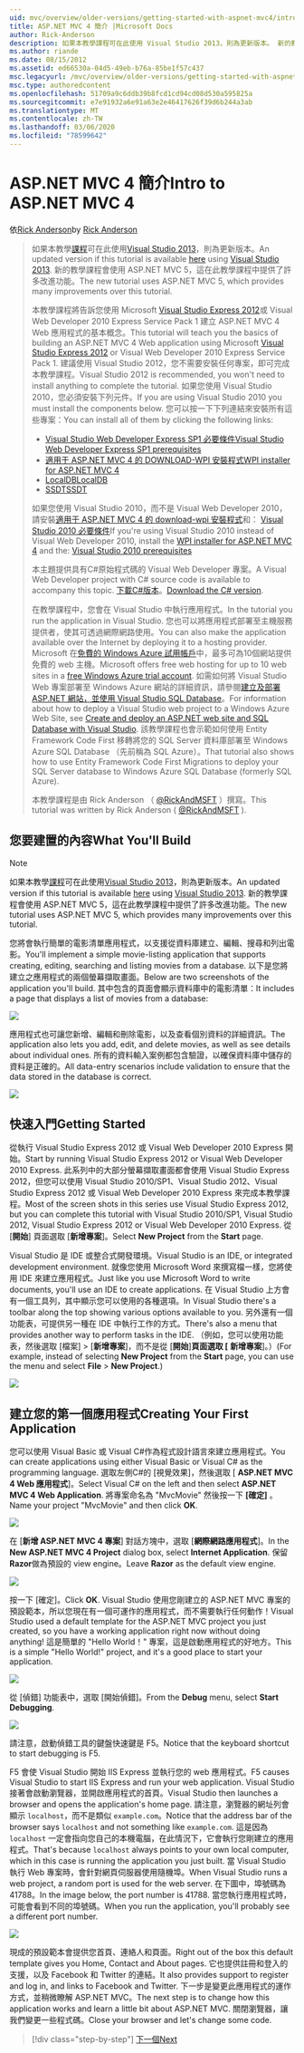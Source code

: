 ```yaml
---
uid: mvc/overview/older-versions/getting-started-with-aspnet-mvc4/intro-to-aspnet-mvc-4
title: ASP.NET MVC 4 簡介 |Microsoft Docs
author: Rick-Anderson
description: 如果本教學課程可在此使用 Visual Studio 2013，則為更新版本。 新的教學課程使用 ASP.NET MVC 5，它提供了許多透過 t 的改良功能 。
ms.author: riande
ms.date: 08/15/2012
ms.assetid: ed66530a-04d5-49eb-b76a-85be1f57c437
msc.legacyurl: /mvc/overview/older-versions/getting-started-with-aspnet-mvc4/intro-to-aspnet-mvc-4
msc.type: authoredcontent
ms.openlocfilehash: 51709a9c6ddb39b8fcd1cd94cd08d530a595825a
ms.sourcegitcommit: e7e91932a6e91a63e2e46417626f39d6b244a3ab
ms.translationtype: MT
ms.contentlocale: zh-TW
ms.lasthandoff: 03/06/2020
ms.locfileid: "78599642"
---
```

# <a name="intro-to-aspnet-mvc-4"></a><span data-ttu-id="ed4ba-104">ASP.NET MVC 4 簡介</span><span class="sxs-lookup"><span data-stu-id="ed4ba-104">Intro to ASP.NET MVC 4</span></span>

<span data-ttu-id="ed4ba-105">依[Rick Anderson](https://twitter.com/RickAndMSFT)</span><span class="sxs-lookup"><span data-stu-id="ed4ba-105">by [Rick Anderson](https://twitter.com/RickAndMSFT)</span></span>

> <span data-ttu-id="ed4ba-106">如果本教學[課程](../../getting-started/introduction/getting-started.md)可在此使用[Visual Studio 2013](https://my.visualstudio.com/Downloads?q=visual%20studio%202013)，則為更新版本。</span><span class="sxs-lookup"><span data-stu-id="ed4ba-106">An updated version if this tutorial is available [here](../../getting-started/introduction/getting-started.md) using [Visual Studio 2013](https://my.visualstudio.com/Downloads?q=visual%20studio%202013).</span></span> <span data-ttu-id="ed4ba-107">新的教學課程會使用 ASP.NET MVC 5，這在此教學課程中提供了許多改進功能。</span><span class="sxs-lookup"><span data-stu-id="ed4ba-107">The new tutorial uses ASP.NET MVC 5, which provides many improvements over this tutorial.</span></span>
>
> <span data-ttu-id="ed4ba-108">本教學課程將告訴您使用 Microsoft [Visual Studio Express 2012](https://www.microsoft.com/visualstudio/11/products/express)或 Visual Web Developer 2010 Express Service Pack 1 建立 ASP.NET MVC 4 Web 應用程式的基本概念。</span><span class="sxs-lookup"><span data-stu-id="ed4ba-108">This tutorial will teach you the basics of building an ASP.NET MVC 4 Web application using Microsoft [Visual Studio Express 2012](https://www.microsoft.com/visualstudio/11/products/express) or Visual Web Developer 2010 Express Service Pack 1.</span></span> <span data-ttu-id="ed4ba-109">建議使用 Visual Studio 2012，您不需要安裝任何專案，即可完成本教學課程。</span><span class="sxs-lookup"><span data-stu-id="ed4ba-109">Visual Studio 2012 is recommended, you won't need to install anything to complete the tutorial.</span></span> <span data-ttu-id="ed4ba-110">如果您使用 Visual Studio 2010，您必須安裝下列元件。</span><span class="sxs-lookup"><span data-stu-id="ed4ba-110">If you are using Visual Studio 2010 you must install the components below.</span></span> <span data-ttu-id="ed4ba-111">您可以按一下下列連結來安裝所有這些專案：</span><span class="sxs-lookup"><span data-stu-id="ed4ba-111">You can install all of them by clicking the following links:</span></span>
>
> - [<span data-ttu-id="ed4ba-112">Visual Studio Web Developer Express SP1 必要條件</span><span class="sxs-lookup"><span data-stu-id="ed4ba-112">Visual Studio Web Developer Express SP1 prerequisites</span></span>](https://www.microsoft.com/web/gallery/install.aspx?appid=VWD2010SP1Pack)
> - [<span data-ttu-id="ed4ba-113">適用于 ASP.NET MVC 4 的 DOWNLOAD-WPI 安裝程式</span><span class="sxs-lookup"><span data-stu-id="ed4ba-113">WPI installer for ASP.NET MVC 4</span></span>](https://go.microsoft.com/fwlink/?LinkId=243392)
> - [<span data-ttu-id="ed4ba-114">LocalDB</span><span class="sxs-lookup"><span data-stu-id="ed4ba-114">LocalDB</span></span>](https://www.microsoft.com/web/gallery/install.aspx?appid=SQLLocalDBOnly_11_0)
> - [<span data-ttu-id="ed4ba-115">SSDT</span><span class="sxs-lookup"><span data-stu-id="ed4ba-115">SSDT</span></span>](https://blogs.msdn.com/b/rickandy/archive/2012/08/02/installing-and-using-sql-server-data-tools-ssdt-on-visual-studio-2010-and-vwd.aspx)
>
> <span data-ttu-id="ed4ba-116">如果您使用 Visual Studio 2010，而不是 Visual Web Developer 2010，請安裝[適用于 ASP.NET MVC 4 的 download-wpi 安裝程式](https://go.microsoft.com/fwlink/?LinkId=243392)和： [Visual Studio 2010 必要條件](https://www.microsoft.com/web/gallery/install.aspx?appsxml=&amp;appid=VS2010SP1Pack)</span><span class="sxs-lookup"><span data-stu-id="ed4ba-116">If you're using Visual Studio 2010 instead of Visual Web Developer 2010, install the [WPI installer for ASP.NET MVC 4](https://go.microsoft.com/fwlink/?LinkId=243392) and the: [Visual Studio 2010 prerequisites](https://www.microsoft.com/web/gallery/install.aspx?appsxml=&amp;appid=VS2010SP1Pack)</span></span>
>
> <span data-ttu-id="ed4ba-117">本主題提供具有C#原始程式碼的 Visual Web Developer 專案。</span><span class="sxs-lookup"><span data-stu-id="ed4ba-117">A Visual Web Developer project with C# source code is available to accompany this topic.</span></span> <span data-ttu-id="ed4ba-118">[下載C#版本](https://code.msdn.microsoft.com/Intro-to-ASPNET-MVC-4-61d0219d/file/114480/1/MvcMovie.zip)。</span><span class="sxs-lookup"><span data-stu-id="ed4ba-118">[Download the C# version](https://code.msdn.microsoft.com/Intro-to-ASPNET-MVC-4-61d0219d/file/114480/1/MvcMovie.zip).</span></span>
>
> <span data-ttu-id="ed4ba-119">在教學課程中，您會在 Visual Studio 中執行應用程式。</span><span class="sxs-lookup"><span data-stu-id="ed4ba-119">In the tutorial you run the application in Visual Studio.</span></span> <span data-ttu-id="ed4ba-120">您也可以將應用程式部署至主機服務提供者，使其可透過網際網路使用。</span><span class="sxs-lookup"><span data-stu-id="ed4ba-120">You can also make the application available over the Internet by deploying it to a hosting provider.</span></span> <span data-ttu-id="ed4ba-121">Microsoft 在[免費的 Windows Azure 試用帳戶](https://www.windowsazure.com/pricing/free-trial/?WT.mc_id=A443DD604)中，最多可為10個網站提供免費的 web 主機。</span><span class="sxs-lookup"><span data-stu-id="ed4ba-121">Microsoft offers free web hosting for up to 10 web sites in a [free Windows Azure trial account](https://www.windowsazure.com/pricing/free-trial/?WT.mc_id=A443DD604).</span></span> <span data-ttu-id="ed4ba-122">如需如何將 Visual Studio Web 專案部署至 Windows Azure 網站的詳細資訊，請參閱[建立及部署 ASP.NET 網站，並使用 Visual Studio SQL Database](https://docs.microsoft.com/dotnet/azure/)。</span><span class="sxs-lookup"><span data-stu-id="ed4ba-122">For information about how to deploy a Visual Studio web project to a Windows Azure Web Site, see [Create and deploy an ASP.NET web site and SQL Database with Visual Studio](https://docs.microsoft.com/dotnet/azure/).</span></span> <span data-ttu-id="ed4ba-123">該教學課程也會示範如何使用 Entity Framework Code First 移轉將您的 SQL Server 資料庫部署至 Windows Azure SQL Database （先前稱為 SQL Azure）。</span><span class="sxs-lookup"><span data-stu-id="ed4ba-123">That tutorial also shows how to use Entity Framework Code First Migrations to deploy your SQL Server database to Windows Azure SQL Database (formerly SQL Azure).</span></span>
>
> <span data-ttu-id="ed4ba-124">本教學課程是由 Rick Anderson （ [@RickAndMSFT](https://twitter.com/#!/RickAndMSFT) ）撰寫。</span><span class="sxs-lookup"><span data-stu-id="ed4ba-124">This tutorial was written by Rick Anderson ( [@RickAndMSFT](https://twitter.com/#!/RickAndMSFT) ).</span></span>

## <a name="what-youll-build"></a><span data-ttu-id="ed4ba-125">您要建置的內容</span><span class="sxs-lookup"><span data-stu-id="ed4ba-125">What You'll Build</span></span>

> [!NOTE]
> <span data-ttu-id="ed4ba-126">如果本教學[課程](../../getting-started/introduction/getting-started.md)可在此使用[Visual Studio 2013](https://my.visualstudio.com/Downloads?q=visual%20studio%202013)，則為更新版本。</span><span class="sxs-lookup"><span data-stu-id="ed4ba-126">An updated version if this tutorial is available [here](../../getting-started/introduction/getting-started.md) using [Visual Studio 2013](https://my.visualstudio.com/Downloads?q=visual%20studio%202013).</span></span> <span data-ttu-id="ed4ba-127">新的教學課程會使用 ASP.NET MVC 5，這在此教學課程中提供了許多改進功能。</span><span class="sxs-lookup"><span data-stu-id="ed4ba-127">The new tutorial uses ASP.NET MVC 5, which provides many improvements over this tutorial.</span></span>

<span data-ttu-id="ed4ba-128">您將會執行簡單的電影清單應用程式，以支援從資料庫建立、編輯、搜尋和列出電影。</span><span class="sxs-lookup"><span data-stu-id="ed4ba-128">You'll implement a simple movie-listing application that supports creating, editing, searching and listing movies from a database.</span></span> <span data-ttu-id="ed4ba-129">以下是您將建立之應用程式的兩個螢幕擷取畫面。</span><span class="sxs-lookup"><span data-stu-id="ed4ba-129">Below are two screenshots of the application you'll build.</span></span> <span data-ttu-id="ed4ba-130">其中包含的頁面會顯示資料庫中的電影清單：</span><span class="sxs-lookup"><span data-stu-id="ed4ba-130">It includes a page that displays a list of movies from a database:</span></span>

![](intro-to-aspnet-mvc-4/_static/image1.png)

<span data-ttu-id="ed4ba-131">應用程式也可讓您新增、編輯和刪除電影，以及查看個別資料的詳細資訊。</span><span class="sxs-lookup"><span data-stu-id="ed4ba-131">The application also lets you add, edit, and delete movies, as well as see details about individual ones.</span></span> <span data-ttu-id="ed4ba-132">所有的資料輸入案例都包含驗證，以確保資料庫中儲存的資料是正確的。</span><span class="sxs-lookup"><span data-stu-id="ed4ba-132">All data-entry scenarios include validation to ensure that the data stored in the database is correct.</span></span>

![](intro-to-aspnet-mvc-4/_static/image2.png)

## <a name="getting-started"></a><span data-ttu-id="ed4ba-133">快速入門</span><span class="sxs-lookup"><span data-stu-id="ed4ba-133">Getting Started</span></span>

<span data-ttu-id="ed4ba-134">從執行 Visual Studio Express 2012 或 Visual Web Developer 2010 Express 開始。</span><span class="sxs-lookup"><span data-stu-id="ed4ba-134">Start by running Visual Studio Express 2012 or Visual Web Developer 2010 Express.</span></span> <span data-ttu-id="ed4ba-135">此系列中的大部分螢幕擷取畫面都會使用 Visual Studio Express 2012，但您可以使用 Visual Studio 2010/SP1、Visual Studio 2012、Visual Studio Express 2012 或 Visual Web Developer 2010 Express 來完成本教學課程。</span><span class="sxs-lookup"><span data-stu-id="ed4ba-135">Most of the screen shots in this series use Visual Studio Express 2012, but you can complete this tutorial with Visual Studio 2010/SP1, Visual Studio 2012, Visual Studio Express 2012 or Visual Web Developer 2010 Express.</span></span> <span data-ttu-id="ed4ba-136">從 [**開始**] 頁面選取 [**新增專案**]。</span><span class="sxs-lookup"><span data-stu-id="ed4ba-136">Select **New Project** from the **Start** page.</span></span>

<span data-ttu-id="ed4ba-137">Visual Studio 是 IDE 或整合式開發環境。</span><span class="sxs-lookup"><span data-stu-id="ed4ba-137">Visual Studio is an IDE, or integrated development environment.</span></span> <span data-ttu-id="ed4ba-138">就像您使用 Microsoft Word 來撰寫檔一樣，您將使用 IDE 來建立應用程式。</span><span class="sxs-lookup"><span data-stu-id="ed4ba-138">Just like you use Microsoft Word to write documents, you'll use an IDE to create applications.</span></span> <span data-ttu-id="ed4ba-139">在 Visual Studio 上方會有一個工具列，其中顯示您可以使用的各種選項。</span><span class="sxs-lookup"><span data-stu-id="ed4ba-139">In Visual Studio there's a toolbar along the top showing various options available to you.</span></span> <span data-ttu-id="ed4ba-140">另外還有一個功能表，可提供另一種在 IDE 中執行工作的方式。</span><span class="sxs-lookup"><span data-stu-id="ed4ba-140">There's also a menu that provides another way to perform tasks in the IDE.</span></span> <span data-ttu-id="ed4ba-141">（例如，您可以使用功能表，然後選取 [檔案] &gt; [**新增專案**]，而不是從 [**開始**]**頁面選取 [** **新增專案**]。）</span><span class="sxs-lookup"><span data-stu-id="ed4ba-141">(For example, instead of selecting **New Project** from the **Start** page, you can use the menu and select **File** &gt; **New Project**.)</span></span>

![](intro-to-aspnet-mvc-4/_static/image3.png)

## <a name="creating-your-first-application"></a><span data-ttu-id="ed4ba-142">建立您的第一個應用程式</span><span class="sxs-lookup"><span data-stu-id="ed4ba-142">Creating Your First Application</span></span>

<span data-ttu-id="ed4ba-143">您可以使用 Visual Basic 或 Visual C#作為程式設計語言來建立應用程式。</span><span class="sxs-lookup"><span data-stu-id="ed4ba-143">You can create applications using either Visual Basic or Visual C# as the programming language.</span></span> <span data-ttu-id="ed4ba-144">選取左側C#的 [視覺效果]，然後選取 [ **ASP.NET MVC 4 Web 應用程式**]。</span><span class="sxs-lookup"><span data-stu-id="ed4ba-144">Select Visual C# on the left and then select **ASP.NET MVC 4 Web Application**.</span></span> <span data-ttu-id="ed4ba-145">將專案命名為 &quot;MvcMovie&quot; 然後按一下 **[確定]** 。</span><span class="sxs-lookup"><span data-stu-id="ed4ba-145">Name your project &quot;MvcMovie&quot; and then click **OK**.</span></span>

![](intro-to-aspnet-mvc-4/_static/image4.png)

<span data-ttu-id="ed4ba-146">在 [**新增 ASP.NET MVC 4 專案**] 對話方塊中，選取 [**網際網路應用程式**]。</span><span class="sxs-lookup"><span data-stu-id="ed4ba-146">In the **New ASP.NET MVC 4 Project** dialog box, select **Internet Application**.</span></span> <span data-ttu-id="ed4ba-147">保留**Razor**做為預設的 view engine。</span><span class="sxs-lookup"><span data-stu-id="ed4ba-147">Leave **Razor** as the default view engine.</span></span>

![](intro-to-aspnet-mvc-4/_static/image5.png)

<span data-ttu-id="ed4ba-148">按一下 [確定]。</span><span class="sxs-lookup"><span data-stu-id="ed4ba-148">Click **OK**.</span></span> <span data-ttu-id="ed4ba-149">Visual Studio 使用您剛建立的 ASP.NET MVC 專案的預設範本，所以您現在有一個可運作的應用程式，而不需要執行任何動作！</span><span class="sxs-lookup"><span data-stu-id="ed4ba-149">Visual Studio used a default template for the ASP.NET MVC project you just created, so you have a working application right now without doing anything!</span></span> <span data-ttu-id="ed4ba-150">這是簡單的 &quot;Hello World！&quot; 專案，這是啟動應用程式的好地方。</span><span class="sxs-lookup"><span data-stu-id="ed4ba-150">This is a simple &quot;Hello World!&quot; project, and it's a good place to start your application.</span></span>

![](intro-to-aspnet-mvc-4/_static/image6.png)

<span data-ttu-id="ed4ba-151">從 [偵錯] 功能表中，選取 [開始偵錯]。</span><span class="sxs-lookup"><span data-stu-id="ed4ba-151">From the **Debug** menu, select **Start Debugging**.</span></span>

![](intro-to-aspnet-mvc-4/_static/image7.png)

<span data-ttu-id="ed4ba-152">請注意，啟動偵錯工具的鍵盤快速鍵是 F5。</span><span class="sxs-lookup"><span data-stu-id="ed4ba-152">Notice that the keyboard shortcut to start debugging is F5.</span></span>

<span data-ttu-id="ed4ba-153">F5 會使 Visual Studio 開始 IIS Express 並執行您的 web 應用程式。</span><span class="sxs-lookup"><span data-stu-id="ed4ba-153">F5 causes Visual Studio to start IIS Express and run your web application.</span></span> <span data-ttu-id="ed4ba-154">Visual Studio 接著會啟動瀏覽器，並開啟應用程式的首頁。</span><span class="sxs-lookup"><span data-stu-id="ed4ba-154">Visual Studio then launches a browser and opens the application's home page.</span></span> <span data-ttu-id="ed4ba-155">請注意，瀏覽器的網址列會顯示 `localhost`，而不是類似 `example.com`。</span><span class="sxs-lookup"><span data-stu-id="ed4ba-155">Notice that the address bar of the browser says `localhost` and not something like `example.com`.</span></span> <span data-ttu-id="ed4ba-156">這是因為 `localhost` 一定會指向您自己的本機電腦，在此情況下，它會執行您剛建立的應用程式。</span><span class="sxs-lookup"><span data-stu-id="ed4ba-156">That's because `localhost` always points to your own local computer, which in this case is running the application you just built.</span></span> <span data-ttu-id="ed4ba-157">當 Visual Studio 執行 Web 專案時，會針對網頁伺服器使用隨機埠。</span><span class="sxs-lookup"><span data-stu-id="ed4ba-157">When Visual Studio runs a web project, a random port is used for the web server.</span></span> <span data-ttu-id="ed4ba-158">在下圖中，埠號碼為41788。</span><span class="sxs-lookup"><span data-stu-id="ed4ba-158">In the image below, the port number is 41788.</span></span> <span data-ttu-id="ed4ba-159">當您執行應用程式時，可能會看到不同的埠號碼。</span><span class="sxs-lookup"><span data-stu-id="ed4ba-159">When you run the application, you'll probably see a different port number.</span></span>

![](intro-to-aspnet-mvc-4/_static/image8.png)

<span data-ttu-id="ed4ba-160">現成的預設範本會提供您首頁、連絡人和頁面。</span><span class="sxs-lookup"><span data-stu-id="ed4ba-160">Right out of the box this default template gives you Home, Contact and About pages.</span></span> <span data-ttu-id="ed4ba-161">它也提供註冊和登入的支援，以及 Facebook 和 Twitter 的連結。</span><span class="sxs-lookup"><span data-stu-id="ed4ba-161">It also provides support to register and log in, and links to Facebook and Twitter.</span></span> <span data-ttu-id="ed4ba-162">下一步是變更此應用程式的運作方式，並稍微瞭解 ASP.NET MVC。</span><span class="sxs-lookup"><span data-stu-id="ed4ba-162">The next step is to change how this application works and learn a little bit about ASP.NET MVC.</span></span> <span data-ttu-id="ed4ba-163">關閉瀏覽器，讓我們變更一些程式碼。</span><span class="sxs-lookup"><span data-stu-id="ed4ba-163">Close your browser and let's change some code.</span></span>

> [!div class="step-by-step"]
> [<span data-ttu-id="ed4ba-164">下一個</span><span class="sxs-lookup"><span data-stu-id="ed4ba-164">Next</span></span>](adding-a-controller.md)
